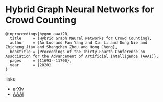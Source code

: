 # Hybrid Graph Neural Networks for Crowd Counting

```
@inproceedings{hygnn_aaai20,
  title     = {Hybrid Graph Neural Networks for Crowd Counting},
  author    = {Ao Luo and Fan Yang and Xin Li and Dong Nie and Zhicheng Jiao and Shangchen Zhou and Hong Cheng},
  booktitle = {Proceedings of the Thirty-Fourth Conference on Association for the Advancement of Artificial Intelligence (AAAI)},
  pages	    = {11693--11700},
  year      = {2020}
}
```

links
- [arXiv](https://arxiv.org/abs/2002.00092)
- [AAAI](https://aaai.org/ojs/index.php/AAAI/article/view/6839)